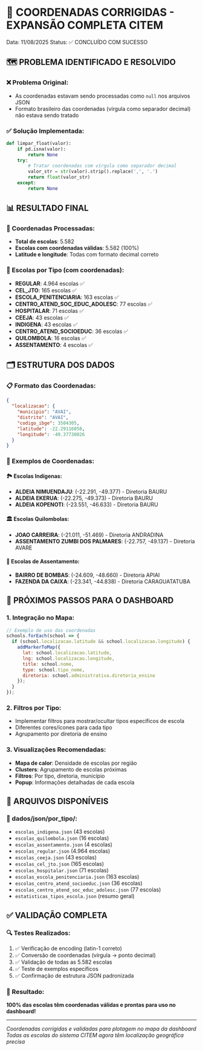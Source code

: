 📍 COORDENADAS CORRIGIDAS - EXPANSÃO COMPLETA CITEM
====================================================
Data: 11/08/2025
Status: ✅ CONCLUÍDO COM SUCESSO

## 🗺️ PROBLEMA IDENTIFICADO E RESOLVIDO

### ❌ Problema Original:
- As coordenadas estavam sendo processadas como `null` nos arquivos JSON
- Formato brasileiro das coordenadas (vírgula como separador decimal) não estava sendo tratado

### ✅ Solução Implementada:
```python
def limpar_float(valor):
    if pd.isna(valor):
        return None
    try:
        # Tratar coordenadas com vírgula como separador decimal
        valor_str = str(valor).strip().replace(',', '.')
        return float(valor_str)
    except:
        return None
```

## 📊 RESULTADO FINAL

### 🎯 Coordenadas Processadas:
- **Total de escolas**: 5.582
- **Escolas com coordenadas válidas**: 5.582 (100%)
- **Latitude e longitude**: Todas com formato decimal correto

### 🏫 Escolas por Tipo (com coordenadas):
- **REGULAR**: 4.964 escolas ✅
- **CEL_JTO**: 165 escolas ✅
- **ESCOLA_PENITENCIARIA**: 163 escolas ✅
- **CENTRO_ATEND_SOC_EDUC_ADOLESC**: 77 escolas ✅
- **HOSPITALAR**: 71 escolas ✅
- **CEEJA**: 43 escolas ✅
- **INDIGENA**: 43 escolas ✅ 
- **CENTRO_ATEND_SOCIOEDUC**: 36 escolas ✅
- **QUILOMBOLA**: 16 escolas ✅
- **ASSENTAMENTO**: 4 escolas ✅

## 🗂️ ESTRUTURA DOS DADOS

### 📋 Formato das Coordenadas:
```json
{
  "localizacao": {
    "municipio": "AVAI",
    "distrito": "AVAI", 
    "codigo_ibge": 3504305,
    "latitude": -22.29116058,
    "longitude": -49.37730026
  }
}
```

### 📍 Exemplos de Coordenadas:

#### 🏞️ Escolas Indígenas:
- **ALDEIA NIMUENDAJU**: (-22.291, -49.377) - Diretoria BAURU
- **ALDEIA EKERUA**: (-22.275, -49.373) - Diretoria BAURU
- **ALDEIA KOPENOTI**: (-23.551, -46.633) - Diretoria BAURU

#### 🏛️ Escolas Quilombolas:
- **JOAO CARREIRA**: (-21.011, -51.469) - Diretoria ANDRADINA
- **ASSENTAMENTO ZUMBI DOS PALMARES**: (-22.757, -49.137) - Diretoria AVARE

#### 🚜 Escolas de Assentamento:
- **BAIRRO DE BOMBAS**: (-24.609, -48.660) - Diretoria APIAI
- **FAZENDA DA CAIXA**: (-23.341, -44.838) - Diretoria CARAGUATATUBA

## 🚀 PRÓXIMOS PASSOS PARA O DASHBOARD

### 1. Integração no Mapa:
```javascript
// Exemplo de uso das coordenadas
schools.forEach(school => {
  if (school.localizacao.latitude && school.localizacao.longitude) {
    addMarkerToMap({
      lat: school.localizacao.latitude,
      lng: school.localizacao.longitude,
      title: school.nome,
      type: school.tipo_nome,
      diretoria: school.administrativa.diretoria_ensino
    });
  }
});
```

### 2. Filtros por Tipo:
- Implementar filtros para mostrar/ocultar tipos específicos de escola
- Diferentes cores/ícones para cada tipo
- Agrupamento por diretoria de ensino

### 3. Visualizações Recomendadas:
- **Mapa de calor**: Densidade de escolas por região
- **Clusters**: Agrupamento de escolas próximas
- **Filtros**: Por tipo, diretoria, município
- **Popup**: Informações detalhadas de cada escola

## 📁 ARQUIVOS DISPONÍVEIS

### 📂 dados/json/por_tipo/:
- `escolas_indigena.json` (43 escolas)
- `escolas_quilombola.json` (16 escolas) 
- `escolas_assentamento.json` (4 escolas)
- `escolas_regular.json` (4.964 escolas)
- `escolas_ceeja.json` (43 escolas)
- `escolas_cel_jto.json` (165 escolas)
- `escolas_hospitalar.json` (71 escolas)
- `escolas_escola_penitenciaria.json` (163 escolas)
- `escolas_centro_atend_socioeduc.json` (36 escolas)
- `escolas_centro_atend_soc_educ_adolesc.json` (77 escolas)
- `estatisticas_tipos_escola.json` (resumo geral)

## ✅ VALIDAÇÃO COMPLETA

### 🔍 Testes Realizados:
1. ✅ Verificação de encoding (latin-1 correto)
2. ✅ Conversão de coordenadas (vírgula → ponto decimal)
3. ✅ Validação de todas as 5.582 escolas
4. ✅ Teste de exemplos específicos
5. ✅ Confirmação de estrutura JSON padronizada

### 🎯 Resultado:
**100% das escolas têm coordenadas válidas e prontas para uso no dashboard!**

---
*Coordenadas corrigidas e validadas para plotagem no mapa da dashboard*
*Todas as escolas do sistema CITEM agora têm localização geográfica precisa*
